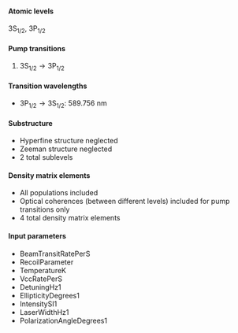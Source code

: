 #### Atomic levels

$\text{3S} _{1/2}$, $\text{3P} _{1/2}$

#### Pump transitions

1. $\text{3S} _{1/2}\to \text{3P} _{1/2}$

#### Transition wavelengths

- $\text{3P} _{1/2}\to \text{3S} _{1/2}$: 589.756 nm

#### Substructure

- Hyperfine structure neglected
- Zeeman structure neglected
- 2 total sublevels

#### Density matrix elements

- All populations included
- Optical coherences (between different levels) included for pump transitions only
- 4 total density matrix elements

#### Input parameters

- BeamTransitRatePerS
- RecoilParameter
- TemperatureK
- VccRatePerS
- DetuningHz1
- EllipticityDegrees1
- IntensitySI1
- LaserWidthHz1
- PolarizationAngleDegrees1